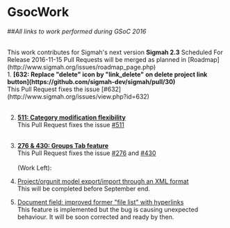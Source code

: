 # GsocWork
##<i>All links to work performed during GSoC 2016</i>

<br>
This work contributes for Sigmah's next version <b>Sigmah 2.3</b> Scheduled For Release 2016-11-15
Pull Requests will be merged as planned in [Roadmap](http://www.sigmah.org/issues/roadmap_page.php)<br>
1. <b>[632: Replace "delete" icon by "link_delete" on delete project link button](https://github.com/sigmah-dev/sigmah/pull/30)</b>
      <br>This Pull Request fixes the issue [#632](http://www.sigmah.org/issues/view.php?id=632)
<br><br>

2. <b>[511: Category modification flexibility](https://github.com/sigmah-dev/sigmah/pull/36)</b>
      <br>This Pull Request fixes the issue [#511](http://www.sigmah.org/issues/view.php?id=511)
<br><br>

3. <b>[276 & 430: Groups Tab feature](https://github.com/sigmah-dev/sigmah/pull/37)</b>
      <br>This Pull Request fixes the issue [#276](http://www.sigmah.org/issues/view.php?id=276) and [#430](http://www.sigmah.org/issues/view.php?id=430)
<br><br>
(Work Left):
1. [Project/orgunit model export/import through an XML format](http://www.sigmah.org/issues/view.php?id=853)<br>
This will be completed before September end.
2. [Document field: improved former "file list" with hyperlinks](http://www.sigmah.org/issues/view.php?id=883)<br>
This feature is implemented but the bug is causing unexpected behaviour. It will be soon corrected and ready by then.
<br>

